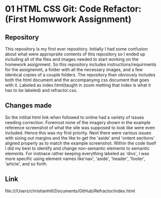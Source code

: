 # 01 HTML CSS Git: Code Refactor: (First Homwwork Assignment)


## Repository

This repository is my first ever repository. Initially I had some confusion about what were appropraite contents of this repository so I ended up including all of the files and images needed to start working on the homework assignment. So this repository includes instructions/requirments for the assignenmt, a folder with all the necessary images, and a few identical copies of a couple folders. The repository than obviously includes both the html document and the accompanying css document that goes with it. Labeled as index.html(taught in zoom metting that index is what it has to be labeled) and refractor.css. 

## Changes made
  So the intitial html link when followed to online had a variety of issues needing correction. Foremost none of the imagery shown in the example reference screenshot of what the site was supposed to look like were even included. Hence this was my first priority. Next there were various issues with sizing out margins and the like to get the 'aside' amd 'ontent sections' aligned properly as to match the example screenshot. Within the code itself I did my best to identify and change non-semantic elements to semantic elements. For instnace rather keeping everything labeled as 'divs', I was more specific using element names like'nav', 'aside', 'header', 'footer', 'article', and so forth. 
  
## Link
file:///Users/christianhill/Documents/GitHub/Refractor/index.html




